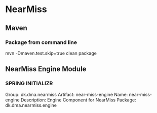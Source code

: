 # NearMiss

## Maven
### Package from command line
mvn -Dmaven.test.skip=true clean package 

## NearMiss Engine Module
### SPRING INITIALIZR
Group: dk.dma.nearmiss
Artifact: near-miss-engine
Name: near-miss-engine
Description: Engine Component for NearMiss
Package: dk.dma.nearmiss.engine

